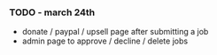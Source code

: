 ### TODO - march 24th

- donate / paypal / upsell page after submitting a job
- admin page to approve / decline / delete jobs

